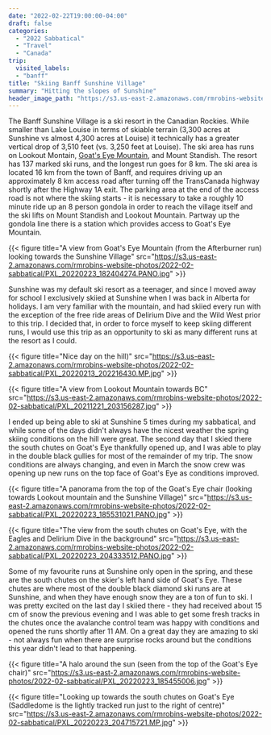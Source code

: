 ```yaml
---
date: "2022-02-22T19:00:00-04:00"
draft: false
categories:
  - "2022 Sabbatical"
  - "Travel"
  - "Canada"
trip:
  visited_labels:
  - "banff"
title: "Skiing Banff Sunshine Village"
summary: "Hitting the slopes of Sunshine"
header_image_path: "https://s3.us-east-2.amazonaws.com/rmrobins-website-photos/2022-02-sabbatical/PXL_20211221_203156287.jpg"
---
```


The Banff Sunshine Village is a ski resort in the Canadian Rockies. While smaller than Lake Louise in terms of skiable terrain (3,300 acres at Sunshine vs almost 4,300 acres at Louise) it technically has a greater vertical drop of 3,510 feet (vs. 3,250 feet at Louise). The ski area has runs on Lookout Montain, [Goat's Eye Mountain](https://en.wikipedia.org/wiki/Eagle_Mountain_(Alberta)), and Mount Standish. The resort has 137 marked ski runs, and the longest run goes for 8 km. The ski area is located 16 km from the town of Banff, and requires driving up an approximately 8 km access road after turning off the TransCanada highway shortly after the Highway 1A exit. The parking area at the end of the access road is not where the skiing starts - it is necessary to take a roughly 10 minute ride up an 8 person gondola in order to reach the village itself and the ski lifts on Mount Standish and Lookout Mountain. Partway up the gondola line there is a station which provides access to Goat's Eye Mountain.

{{< figure title="A view from Goat's Eye Mountain (from the Afterburner run) looking towards the Sunshine Village" src="https://s3.us-east-2.amazonaws.com/rmrobins-website-photos/2022-02-sabbatical/PXL_20220223_182404274.PANO.jpg" >}}

Sunshine was my default ski resort as a teenager, and since I moved away for school I exclusively skiied at Sunshine when I was back in Alberta for holidays. I am very familiar with the mountain, and had skiied every run with the exception of the free ride areas of Delirium Dive and the Wild West prior to this trip. I decided that, in order to force myself to keep skiing different runs, I would use this trip as an opportunity to ski as many different runs at the resort as I could.

{{< figure title="Nice day on the hill)" src="https://s3.us-east-2.amazonaws.com/rmrobins-website-photos/2022-02-sabbatical/PXL_20220213_202216430.MP.jpg" >}}

{{< figure title="A view from Lookout Mountain towards BC" src="https://s3.us-east-2.amazonaws.com/rmrobins-website-photos/2022-02-sabbatical/PXL_20211221_203156287.jpg" >}}


I ended up being able to ski at Sunshine 5 times during my sabbatical, and while some of the days didn't always have the nicest weather the spring skiing conditions on the hill were great. The second day that I skied there the south chutes on Goat's Eye thankfully opened up, and I was able to play in the double black gullies for most of the remainder of my trip. The snow conditions are always changing, and even in March the snow crew was opening up new runs on the top face of Goat's Eye as conditions improved. 

{{< figure title="A panorama from the top of the Goat's Eye chair (looking towards Lookout mountain and the Sunshine Village)" src="https://s3.us-east-2.amazonaws.com/rmrobins-website-photos/2022-02-sabbatical/PXL_20220223_185531021.PANO.jpg" >}}

{{< figure title="The view from the south chutes on Goat's Eye, with the Eagles and Delirium Dive in the background" src="https://s3.us-east-2.amazonaws.com/rmrobins-website-photos/2022-02-sabbatical/PXL_20220223_204333512.PANO.jpg" >}}

Some of my favourite runs at Sunshine only open in the spring, and these are the south chutes on the skier's left hand side of Goat's Eye. These chutes are where most of the double black diamond ski runs are at Sunshine, and when they have enough snow they are a ton of fun to ski. I was pretty excited on the last day I skiied there - they had received about 15 cm of snow the previous evening and I was able to get some fresh tracks in the chutes once the avalanche control team was happy with conditions and opened the runs shortly after 11 AM. On a great day they are amazing to ski - not always fun when there are surprise rocks around but the conditions this year didn't lead to that happening.

{{< figure title="A halo around the sun (seen from the top of the Goat's Eye chair)" src="https://s3.us-east-2.amazonaws.com/rmrobins-website-photos/2022-02-sabbatical/PXL_20220223_185455006.jpg" >}}

{{< figure title="Looking up towards the south chutes on Goat's Eye (Saddledome is the lightly tracked run just to the right of centre)" src="https://s3.us-east-2.amazonaws.com/rmrobins-website-photos/2022-02-sabbatical/PXL_20220223_204715721.MP.jpg" >}}

